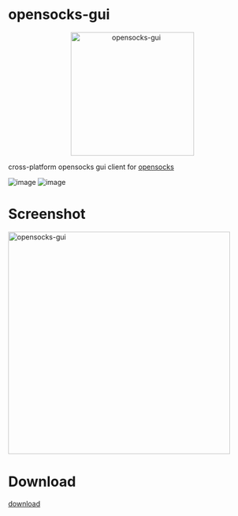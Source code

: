 # opensocks-gui

<p align="center">
	<img src="https://raw.githubusercontent.com/net-byte/opensocks-gui/main/Icon.png" alt="opensocks-gui" width="250">
</p>

cross-platform opensocks gui client for [opensocks](https://github.com/net-byte/opensocks)

![image](https://img.shields.io/badge/License-MIT-orange)
![image](https://img.shields.io/badge/License-Anti--996-red)

# Screenshot
<p>
	<img src="https://raw.githubusercontent.com/net-byte/opensocks-gui/main/demo.png" alt="opensocks-gui" width="450">
</p>


# Download
[download](https://github.com/net-byte/opensocks-gui/releases)

